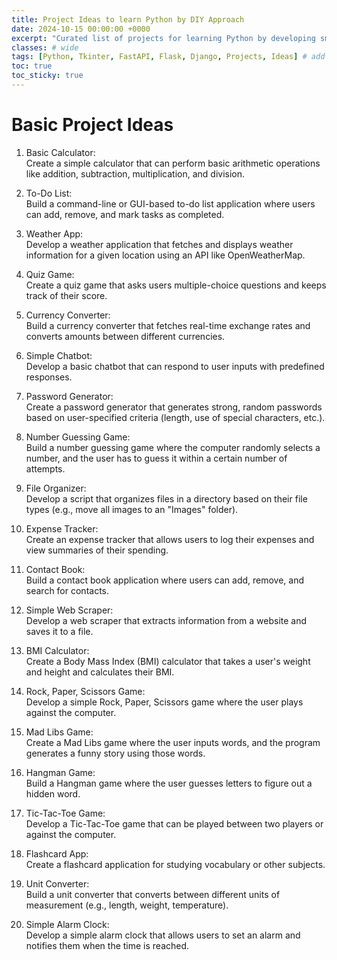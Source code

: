 ```yaml
---
title: Project Ideas to learn Python by DIY Approach
date: 2024-10-15 00:00:00 +0000
excerpt: "Curated list of projects for learning Python by developing small applications. These are some of ideas for those who have started learning Python."
classes: # wide
tags: [Python, Tkinter, FastAPI, Flask, Django, Projects, Ideas] # add tag
toc: true
toc_sticky: true
---
```


# Basic Project Ideas

1.  Basic Calculator:  
    Create a simple calculator that can perform basic arithmetic operations like addition, subtraction, multiplication, and division.

2.  To-Do List:  
    Build a command-line or GUI-based to-do list application where users can add, remove, and mark tasks as completed.

3.  Weather App:  
    Develop a weather application that fetches and displays weather information for a given location using an API like OpenWeatherMap.

4.  Quiz Game:  
    Create a quiz game that asks users multiple-choice questions and keeps track of their score.

5.  Currency Converter:  
    Build a currency converter that fetches real-time exchange rates and converts amounts between different currencies.

6.  Simple Chatbot:  
    Develop a basic chatbot that can respond to user inputs with predefined responses.

7.  Password Generator:  
    Create a password generator that generates strong, random passwords based on user-specified criteria (length, use of special characters, etc.).

8.  Number Guessing Game:  
    Build a number guessing game where the computer randomly selects a number, and the user has to guess it within a certain number of attempts.

9.  File Organizer:  
    Develop a script that organizes files in a directory based on their file types (e.g., move all images to an "Images" folder).

10.  Expense Tracker:  
    Create an expense tracker that allows users to log their expenses and view summaries of their spending.

11.  Contact Book:  
    Build a contact book application where users can add, remove, and search for contacts.

12.  Simple Web Scraper:  
    Develop a web scraper that extracts information from a website and saves it to a file.

13.  BMI Calculator:  
    Create a Body Mass Index (BMI) calculator that takes a user's weight and height and calculates their BMI.

14.  Rock, Paper, Scissors Game:  
    Develop a simple Rock, Paper, Scissors game where the user plays against the computer.

15.  Mad Libs Game:  
    Create a Mad Libs game where the user inputs words, and the program generates a funny story using those words.

16.  Hangman Game:  
    Build a Hangman game where the user guesses letters to figure out a hidden word.

17.  Tic-Tac-Toe Game:  
    Develop a Tic-Tac-Toe game that can be played between two players or against the computer.

18.  Flashcard App:  
    Create a flashcard application for studying vocabulary or other subjects.

19.  Unit Converter:  
    Build a unit converter that converts between different units of measurement (e.g., length, weight, temperature).

20.  Simple Alarm Clock:  
    Develop a simple alarm clock that allows users to set an alarm and notifies them when the time is reached.
